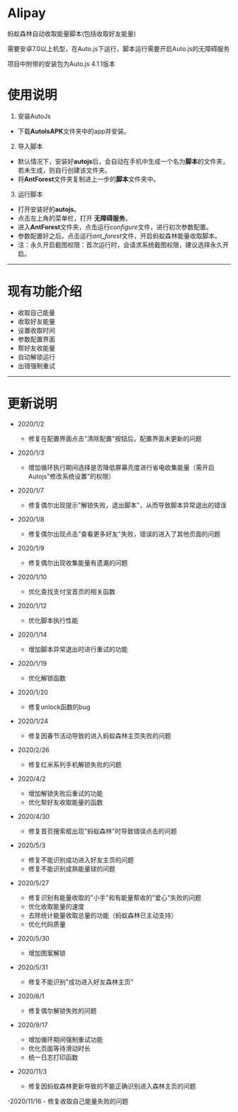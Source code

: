# Alipay
蚂蚁森林自动收取能量脚本(包括收取好友能量)

需要安卓7.0以上机型，在Auto.js下运行，脚本运行需要开启Auto.js的无障碍服务

项目中附带的安装包为Auto.js 4.1.1版本
# 使用说明
1. 安装AutoJs
- 下载**AutolsAPK**文件夹中的app并安装。
2. 导入脚本
- 默认情况下，安装好**autojs**后，会自动在手机中生成一个名为**脚本**的文件夹，若未生成，则自行创建该文件夹。
- 将**AntForest**文件夹复制进上一步的**脚本**文件夹中。
3. 运行脚本
- 打开安装好的**autojs**。
- 点击左上角的菜单栏，打开 **无障碍服务**。
- 进入**AntForest**文件夹，点击运行*configure*文件，进行初次参数配置。
- 参数配置好之后，点击运行*ant_forest*文件，开启蚂蚁森林能量收取脚本。
- 注：永久开启截图权限：首次运行时，会请求系统截图权限，建议选择永久开启。
---
# 现有功能介绍
- 收取自己能量
- 收取好友能量
- 设置收取时间
- 参数配置界面
- 帮好友收能量
- 自动解锁运行
- 出错强制重试
---
# 更新说明
- 2020/1/2 
    - 修复在配置界面点击"清除配置"按钮后，配置界面未更新的问题

- 2020/1/3
    - 增加循环执行期间选择是否降低屏幕亮度进行省电收集能量（需开启Autojs"修改系统设置"的权限）

- 2020/1/7
    - 修复偶尔出现提示"解锁失败，退出脚本"，从而导致脚本异常退出的错误

- 2020/1/8
    - 修复偶尔出现点击"查看更多好友"失败，错误的进入了其他页面的问题

- 2020/1/9
    - 修复偶尔出现收集能量有遗漏的问题

- 2020/1/10
    - 优化查找支付宝首页的相关函数

- 2020/1/12
    - 优化脚本执行性能

- 2020/1/14
    - 增加脚本异常退出时进行重试的功能

- 2020/1/19
    - 优化解锁函数
    
- 2020/1/20
    - 修复unlock函数的bug

- 2020/1/24
    - 修复因春节活动导致的进入蚂蚁森林主页失败的问题

- 2020/2/26
    - 修复红米系列手机解锁失败的问题

- 2020/4/2
    - 增加解锁失败后重试的功能
    - 优化帮好友收取能量的函数

- 2020/4/30
    - 修复首页搜索框出现"蚂蚁森林"时导致错误点击的问题

- 2020/5/3
    - 修复不能识别成功进入好友主页的问题
    - 修复不能识别成熟能量球的问题

- 2020/5/27
    - 修复识别有能量收取的"小手"和有能量帮收的"爱心"失败的问题
    - 优化收取能量的速度
    - 去除统计能量收取总量的功能（蚂蚁森林已主动支持）
    - 优化代码质量

- 2020/5/30
    - 增加图案解锁

- 2020/5/31
    - 修复不能识别"成功进入好友森林主页"

- 2020/6/1
    - 修复偶尔解锁失败的问题

- 2020/9/17
    - 增加循环期间强制重试功能
    - 优化页面等待滑动时长
    - 统一日志打印函数

- 2020/11/3
    - 修复因蚂蚁森林更新导致的不能正确识别进入森林主页的问题

-2020/11/16
    - 修复收取自己能量失败的问题